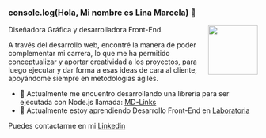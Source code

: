 ### console.log(Hola, Mi nombre es Lina Marcela) 👋 
<img src="https://user-images.githubusercontent.com/73502198/165603355-b3a1a687-44bf-48d5-87c9-48448a7ee5b1.jpeg" align="right" width="100" ></a>
Diseñadora Gráfica y desarrolladora Front-End.


A través del desarrollo web, encontré la manera de poder complementar mi carrera, lo  que me ha permitido conceptualizar y aportar creatividad a los proyectos, para luego ejecutar y dar forma a esas ideas de cara al cliente, apoyándome  siempre en metodologías ágiles. 

- 🔭 Actualmente me encuentro desarrollando una librería para ser ejecutada con Node.js llamada: [MD-Links](https://github.com/Lina-1985-cloud/BOG004-md-links/tree/Develop)
- 🌱 Actualmente estoy aprendiendo Desarrollo Front-End en [Laboratoria](https://www.laboratoria.la/)

Puedes contactarme en mi [Linkedin](https://www.linkedin.com/in/lina-marcela-villa/)
<!-- -- 👯 I’m looking to collaborate on ...
- 🤔 I’m looking for help with ...
- 💬 Ask me about ...
- 📫 How to reach me: ...
- 😄 Pronouns: ...
- ⚡ Fun fact: ... -->

